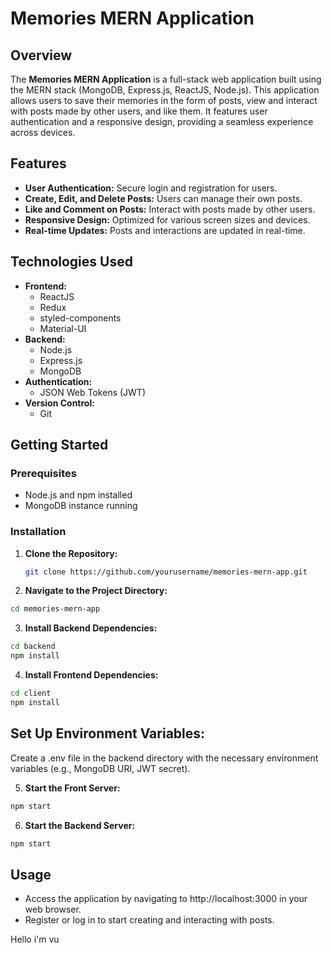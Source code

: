 # Memories MERN Application

## Overview

The **Memories MERN Application** is a full-stack web application built using the MERN stack (MongoDB, Express.js, ReactJS, Node.js). This application allows users to save their memories in the form of posts, view and interact with posts made by other users, and like them. It features user authentication and a responsive design, providing a seamless experience across devices.

## Features

- **User Authentication:** Secure login and registration for users.
- **Create, Edit, and Delete Posts:** Users can manage their own posts.
- **Like and Comment on Posts:** Interact with posts made by other users.
- **Responsive Design:** Optimized for various screen sizes and devices.
- **Real-time Updates:** Posts and interactions are updated in real-time.

## Technologies Used

- **Frontend:**
  - ReactJS
  - Redux
  - styled-components
  - Material-UI
- **Backend:**
  - Node.js
  - Express.js
  - MongoDB
- **Authentication:**
  - JSON Web Tokens (JWT)
- **Version Control:**
  - Git

## Getting Started

### Prerequisites

- Node.js and npm installed
- MongoDB instance running

### Installation

1. **Clone the Repository:**
   ```bash
   git clone https://github.com/yourusername/memories-mern-app.git
   ```
2.  **Navigate to the Project Directory:**
   ```bash
   cd memories-mern-app
   ```
3.  **Install Backend Dependencies:**
   ```bash
   cd backend
   npm install
   ```
4.  **Install Frontend Dependencies:**
   ```bash
   cd client
   npm install
   ```
## Set Up Environment Variables:
Create a .env file in the backend directory with the necessary environment variables (e.g., MongoDB URI, JWT secret).

5.  **Start the Front Server:**
   ```bash
   npm start
   ```
6.  **Start the Backend Server:**
   ```bash
   npm start
   ```
## Usage
- Access the application by navigating to http://localhost:3000 in your web browser.
- Register or log in to start creating and interacting with posts.

Hello i'm vu